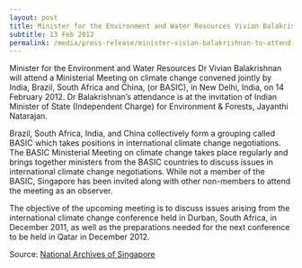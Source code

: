```yaml
---
layout: post
title: Minister for the Environment and Water Resources Vivian Balakrishnan to Attend Ministerial Meeting on Climate Change Convened by India, Brazil, South Africa and China in New Delhi, India
subtitle: 13 Feb 2012
permalink: /media/press-release/minister-vivian-balakrishnan-to-attend-ministerial-meeting-on-climate-change-convened-by-india-brazil-south-africa-and-china-in-new-delhi-india-14-february-2012
---
```

Minister for the Environment and Water Resources Dr Vivian Balakrishnan will attend a Ministerial Meeting on climate change convened jointly by India, Brazil, South Africa and China, (or BASIC), in New Delhi, India, on 14 February 2012. Dr Balakrishnan’s attendance is at the invitation of Indian Minister of State (Independent Charge) for Environment & Forests, Jayanthi Natarajan.

Brazil, South Africa, India, and China collectively form a grouping called BASIC which takes positions in international climate change negotiations. The BASIC Ministerial Meeting on climate change takes place regularly and brings together ministers from the BASIC countries to discuss issues in international climate change negotiations. While not a member of the BASIC, Singapore has been invited along with other non-members to attend the meeting as an observer.

The objective of the upcoming meeting is to discuss issues arising from the international climate change conference held in Durban, South Africa, in December 2011, as well as the preparations needed for the next conference to be held in Qatar in December 2012.

Source: [National Archives of Singapore](https://www.nas.gov.sg/archivesonline/data/pdfdoc/MSE_20120213001.pdf)
